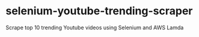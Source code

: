 # selenium-youtube-trending-scraper
Scrape top 10 trending Youtube videos using Selenium and AWS Lamda
